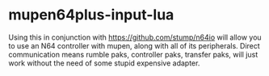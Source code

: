 # mupen64plus-input-lua

Using this in conjunction with https://github.com/stump/n64io will allow you to use an N64 controller with mupen, along with all of its peripherals. Direct communication means rumble paks, controller paks, transfer paks, will just work without the need of some stupid expensive adapter.
